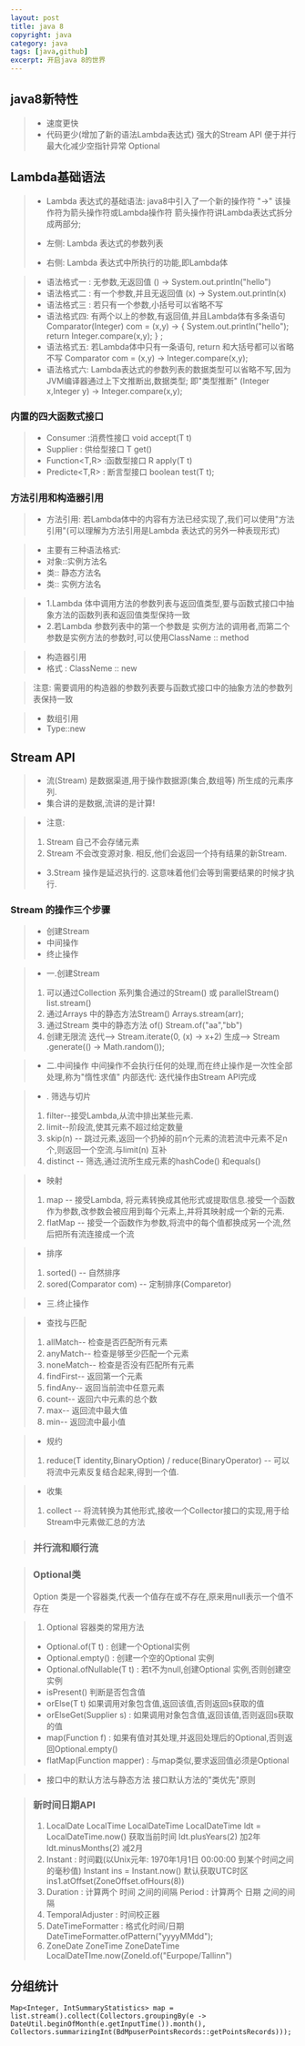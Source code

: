 ```yaml
---
layout: post
title: java 8
copyright: java
category: java
tags: [java,github]
excerpt: 开启java 8的世界
---
```



## java8新特性
>- 速度更快
>- 代码更少(增加了新的语法Lambda表达式)
>强大的Stream API
>便于并行
>最大化减少空指针异常 Optional

## Lambda基础语法
>- Lambda 表达式的基础语法: java8中引入了一个新的操作符 "->" 该操作符为箭头操作符或Lambda操作符
>箭头操作符讲Lambda表达式拆分成两部分;
>
>- 左侧: Lambda 表达式的参数列表
>- 右侧: Lambda 表达式中所执行的功能,即Lambda体

>- 语法格式一 : 无参数,无返回值
>() -> System.out.println("hello")
>- 语法格式二 : 有一个参数,并且无返回值
>(x) -> System.out.println(x)
>- 语法格式三 : 若只有一个参数,小括号可以省略不写
>- 语法格式四: 有两个以上的参数,有返回值,并且Lambda体有多条语句
>Comparator(Integer) com = (x,y) -> {
	System.out.println("hello");
	return Integer.compare(x,y);
} ;
>- 语法格式五: 若Lambda体中只有一条语句, return 和大括号都可以省略不写
>Comparator<Integer> com = (x,y) -> Integer.compare(x,y);
>- 语法格式六: Lambda表达式的参数列表的数据类型可以省略不写,因为JVM编译器通过上下文推断出,数据类型; 即"类型推断"
>(Integer x,Integer y) -> Integer.compare(x,y);
### 内置的四大函数式接口
>- Consumer<T>  :消费性接口
>	void accept(T t)
>- Supplier<T> : 供给型接口
>		T get()
>- Function<T,R>  :函数型接口
>		R apply(T t)
>- Predicte<T,R> : 断言型接口
>	boolean test(T t);

### 方法引用和构造器引用
>- 方法引用: 若Lambda体中的内容有方法已经实现了,我们可以使用"方法引用"(可以理解为方法引用是Lambda 表达式的另外一种表现形式)

>- 主要有三种语法格式:
>- 对象::实例方法名
>- 类:: 静态方法名
>- 类:: 实例方法名

>- 1.Lambda 体中调用方法的参数列表与返回值类型,要与函数式接口中抽象方法的函数列表和返回值类型保持一致
>- 2.若Lambda 参数列表中的第一个参数是 实例方法的调用者,而第二个参数是实例方法的参数时,可以使用ClassName :: method

>- 构造器引用
>- 格式 :
>ClassNeme :: new

> 注意: 需要调用的构造器的参数列表要与函数式接口中的抽象方法的参数列表保持一致

>- 数组引用
>- Type::new

## Stream API
>- 流(Stream) 是数据渠道,用于操作数据源(集合,数组等) 所生成的元素序列.
>- 集合讲的是数据,流讲的是计算!

>- 注意:
>1. Stream 自己不会存储元素
>2. Stream 不会改变源对象. 相反,他们会返回一个持有结果的新Stream.
>- 3.Stream 操作是延迟执行的. 这意味着他们会等到需要结果的时候才执行.

### Stream 的操作三个步骤
>- 创建Stream
>- 中间操作
>- 终止操作

>- 一.创建Stream
>1. 可以通过Collection 系列集合通过的Stream() 或 parallelStream()
> list.stream()
>2. 通过Arrays 中的静态方法Stream()
> Arrays.stream(arr); 
>3. 通过Stream 类中的静态方法 of()
>Stream.of("aa","bb")
>4. 创建无限流
>迭代--> Stream.iterate(0, (x) -> x+2)
>生成--> Stream .generate(() -> Math.random());

>- 二.中间操作
>中间操作不会执行任何的处理,而在终止操作是一次性全部处理,称为"惰性求值"
>内部迭代: 迭代操作由Stream API完成

>- . 筛选与切片
>1. filter--接受Lambda,从流中排出某些元素.
>2. limit--阶段流,使其元素不超过给定数量
>3. skip(n) -- 跳过元素,返回一个扔掉的前n个元素的流若流中元素不足n个,则返回一个空流.与limit(n) 互补
>4. distinct -- 筛选,通过流所生成元素的hashCode() 和equals() 

>- 映射
>1. map -- 接受Lambda, 将元素转换成其他形式或提取信息.接受一个函数作为参数,改参数会被应用到每个元素上,并将其映射成一个新的元素.
>2. flatMap -- 接受一个函数作为参数,将流中的每个值都换成另一个流,然后把所有流连接成一个流

>- 排序
>1. sorted() -- 自然排序
>2. sored(Comparator com) -- 定制排序(Comparetor)

>- 三.终止操作

>- 查找与匹配
>1. allMatch-- 检查是否匹配所有元素
>2. anyMatch-- 检查是够至少匹配一个元素
>3. noneMatch-- 检查是否没有匹配所有元素
>4. findFirst-- 返回第一个元素
>5. findAny-- 返回当前流中任意元素
>6. count-- 返回六中元素的总个数
>7. max-- 返回流中最大值
>8. min-- 返回流中最小值

>- 规约
>1. reduce(T identity,BinaryOption) / reduce(BinaryOperator) -- 可以将流中元素反复结合起来,得到一个值.

>- 收集
>1. collect -- 将流转换为其他形式,接收一个Collector接口的实现,用于给Stream中元素做汇总的方法

>### 并行流和顺行流

>### Optional类
>Option<T> 类是一个容器类,代表一个值存在或不存在,原来用null表示一个值不存在

> 1. Optional 容器类的常用方法
>-  Optional.of(T t) : 创建一个Optional实例
>- Optional.empty() : 创建一个空的Optional 实例
>-   Optional.ofNullable(T t) : 若t不为null,创建Optional 实例,否则创建空实例
>-   isPresent() 判断是否包含值
>-   orElse(T t) 如果调用对象包含值,返回该值,否则返回s获取的值
>- orElseGet(Supplier s) : 如果调用对象包含值,返回该值,否则返回s获取的值
>- map(Function f) : 如果有值对其处理,并返回处理后的Optional,否则返回Optional.empty()
>- flatMap(Function mapper) : 与map类似,要求返回值必须是Optional

>- 接口中的默认方法与静态方法
> 接口默认方法的"类优先"原则

>### 新时间日期API
>1. LocalDate LocalTime LocalDateTime
>LocalDateTime ldt = LocalDateTime.now() 获取当前时间
>ldt.plusYears(2) 加2年
>ldt.minusMonths(2) 减2月
>2. Instant : 时间戳(以Unix元年: 1970年1月1日 00:00:00 到某个时间之间的毫秒值)
> Instant ins = Instant.now()  默认获取UTC时区
> ins1.atOffset(ZoneOffset.ofHours(8))
>3. Duration : 计算两个 时间 之间的间隔
>		Period : 计算两个 日期 之间的间隔
>4. TemporalAdjuster : 时间校正器
>5. DateTimeFormatter : 格式化时间/日期
>	DateTimeFormatter.ofPattern("yyyyMMdd");
>6. ZoneDate ZoneTime ZoneDateTime
>LocalDateTIme.now(ZoneId.of("Eurpope/Tallinn")


## 分组统计
```
Map<Integer, IntSummaryStatistics> map = list.stream().collect(Collectors.groupingBy(e -> DateUtil.beginOfMonth(e.getInputTime()).month(), Collectors.summarizingInt(BdMpuserPointsRecords::getPointsRecords)));

```